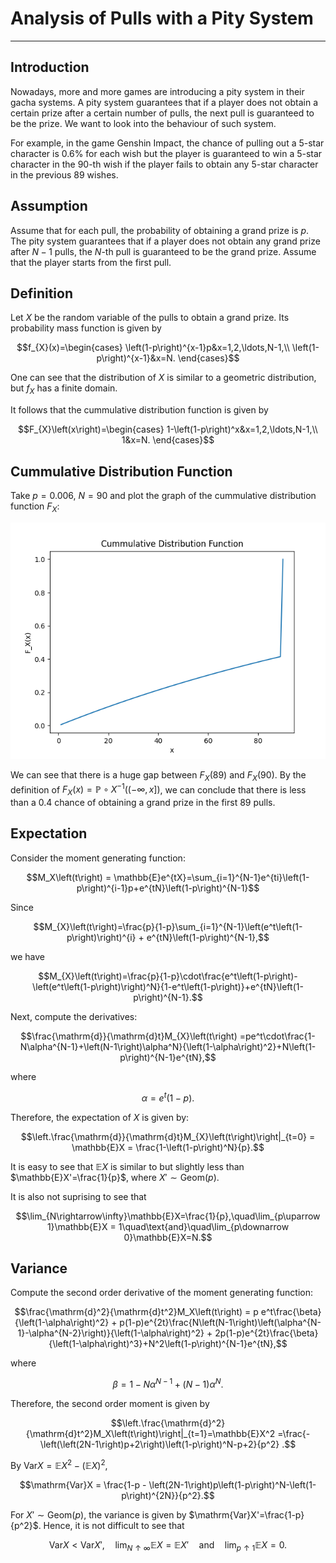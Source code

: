 # Analysis of Pulls with a Pity System

---

## Introduction

Nowadays, more and more games are introducing a pity system in their gacha systems. A pity system guarantees that if a player does not obtain a certain prize after a certain number of pulls, the next pull is guaranteed to be the prize. We want to look into the behaviour  of such system.

For example, in the game Genshin Impact, the chance of pulling out a 5-star character is $0.6$% for each wish but the player is guaranteed to win a 5-star character in the $90$-th wish if the player fails to obtain any 5-star character in the previous $89$ wishes.

## Assumption

Assume that for each pull, the probability of obtaining a grand prize is $p$. The pity system guarantees that if a player does not obtain any grand prize after $N-1$ pulls, the $N$-th pull is guaranteed to be the grand prize. Assume that the player starts from the first pull.

## Definition

Let $X$ be the random variable of the pulls to obtain a grand prize. Its probability mass function is given by
```math
f_{X}(x)=\begin{cases}
\left(1-p\right)^{x-1}p&x=1,2,\ldots,N-1,\\
\left(1-p\right)^{x-1}&x=N.
\end{cases}
```
One can see that the distribution of $X$ is similar to a geometric distribution, but $f_X$ has a finite domain.

It follows that the cummulative distribution function is given by
```math
F_{X}\left(x\right)=\begin{cases}
1-\left(1-p\right)^x&x=1,2,\ldots,N-1,\\
1&x=N.
\end{cases}
```
## Cummulative Distribution Function
Take $p=0.006$,  $N = 90$ and plot the graph of the cummulative distribution function $F_X$:

![Cummulative Distribution Function](/GRAPH/CDF.png)

We can see that there is a huge gap between $F_X(89)$ and $F_X(90)$. By the definition of $F_{X}(x) = \mathbb{P}\circ X^{-1}\left((-\infty, x]\right)$, we can conclude that there is less than a $0.4$ chance of obtaining a grand prize in the first $89$ pulls.

## Expectation

Consider the moment generating function:
```math
M_X\left(t\right) = \mathbb{E}e^{tX}=\sum_{i=1}^{N-1}e^{ti}\left(1-p\right)^{i-1}p+e^{tN}\left(1-p\right)^{N-1}
```
Since
```math
M_{X}\left(t\right)=\frac{p}{1-p}\sum_{i=1}^{N-1}\left(e^t\left(1-p\right)\right)^{i} + e^{tN}\left(1-p\right)^{N-1},
```
we have 
```math
M_{X}\left(t\right)=\frac{p}{1-p}\cdot\frac{e^t\left(1-p\right)-\left(e^t\left(1-p\right)\right)^N}{1-e^t\left(1-p\right)}+e^{tN}\left(1-p\right)^{N-1}.
```
 
Next, compute the derivatives:
```math
\frac{\mathrm{d}}{\mathrm{d}t}M_{X}\left(t\right) =pe^t\cdot\frac{1-N\alpha^{N-1}+\left(N-1\right)\alpha^N}{\left(1-\alpha\right)^2}+N\left(1-p\right)^{N-1}e^{tN},
```
where
```math
\alpha = e^t\left(1-p\right).
```
Therefore, the expectation of $X$ is given by:
```math
\left.\frac{\mathrm{d}}{\mathrm{d}t}M_{X}\left(t\right)\right|_{t=0} = \mathbb{E}X = \frac{1-\left(1-p\right)^N}{p}.
```
It is easy to see that $\mathbb{E}X$ is similar to but slightly less than $\mathbb{E}X'=\frac{1}{p}$, where $X'\sim \mathrm{Geom}\left(p\right)$.

It is also not suprising to see that
```math
\lim_{N\rightarrow\infty}\mathbb{E}X=\frac{1}{p},\quad\lim_{p\uparrow 1}\mathbb{E}X = 1\quad\text{and}\quad\lim_{p\downarrow 0}\mathbb{E}X=N.
```

## Variance
Compute the second order derivative of the moment generating function:
```math
\frac{\mathrm{d}^2}{\mathrm{d}t^2}M_X\left(t\right) = p e^t\frac{\beta}{\left(1-\alpha\right)^2} + p(1-p)e^{2t}\frac{N\left(N-1\right)\left(\alpha^{N-1}-\alpha^{N-2}\right)}{\left(1-\alpha\right)^2} + 2p(1-p)e^{2t}\frac{\beta}{\left(1-\alpha\right)^3}+N^2\left(1-p\right)^{N-1}e^{tN},
```
where
```math
\beta = 1-N\alpha^{N-1}+\left(N-1\right)\alpha^N.
```
Therefore, the second order moment is given by
```math
\left.\frac{\mathrm{d}^2}{\mathrm{d}t^2}M_X\left(t\right)\right|_{t=1}=\mathbb{E}X^2 =\frac{-\left(\left(2N-1\right)p+2\right)\left(1-p\right)^N-p+2}{p^2} .
```
By $\mathrm{Var} X=\mathbb{E}X^2-\left(\mathbb{E}X\right)^2$, 
```math
\mathrm{Var}X = \frac{1-p - \left(2N-1\right)p\left(1-p\right)^N-\left(1-p\right)^{2N}}{p^2}.
```
For $X'\sim \mathrm{Geom}\left(p\right)$, the variance is given by $\mathrm{Var}X'=\frac{1-p}{p^2}$.
Hence, it is not difficult to see that
```math
\mathrm{Var}X < \mathrm{Var}X',\quad\lim_{N\uparrow\infty}\mathbb{E}X=\mathbb{E}X'\quad\text{and}\quad\lim_{p\uparrow1}\mathbb{E}X=0.
```
